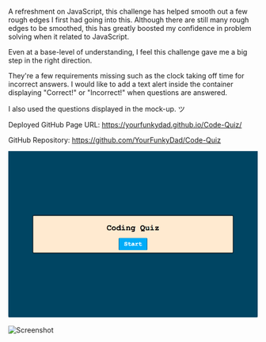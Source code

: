 A refreshment on JavaScript, this challenge has helped smooth out a few rough edges I first had going into this. Although there are still many rough edges to be smoothed, this has greatly boosted my confidence in problem solving when it related to JavaScript. 

Even at a base-level of understanding, I feel this challenge gave me a big step in the right direction. 

They're a few requirements missing such as the clock taking off time for incorrect answers. I would like to add a text alert inside the container displaying "Correct!" or "Incorrect!" when questions are answered. 

I also used the questions displayed in the mock-up. ツ

Deployed GitHub Page URL: https://yourfunkydad.github.io/Code-Quiz/

GitHub Repository: https://github.com/YourFunkyDad/Code-Quiz

![Screenshot](./assets/images/CQ-Start.png)

![Screenshot](./assets/images/CQ-Question.pngß)
